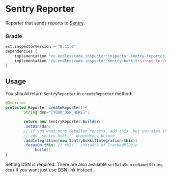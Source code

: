 # Sentry Reporter
Reporter that sends reports to [Sentry](https://sentry.io/).  

### Gradle
```groovy
ext.inspectorVersion = "0.11.0"
dependencies {
    implementation "ru.endlesscode.inspector:inspector-sentry-reporter:$inspectorVersion"
    implementation "ru.endlesscode.inspector:sentry-bukkit:$inspectorVersion" // If you want SentryBukkitIntegration
}
```

## Usage
You should return `SentryReporter` in `createReporter` method:
```java
@Override
protected Reporter createReporter(){
        String dsn="[YOUR_DSN_HERE]";

        return new SentryReporter.Builder()
        .setDsn(dsn)
        // If you want more detailed reports, add this, but you also should
        // add `sentry-bukkit` dependency before
        .addIntegration(new SentryBukkitIntegration(this))
        .focusOn(this) // this - instance of TrackedPlugin
            .build();
}
```
Setting DSN is required.
There are also available `setDataSourceName(String dsn)` if you want just use DSN link instead.
